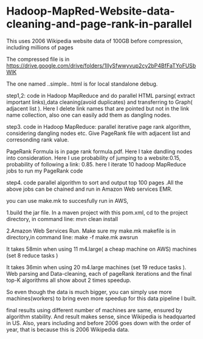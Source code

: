 # Hadoop-MapRed-Website-data-cleaning-and-page-rank-in-parallel


This uses 2006 Wikipedia website data of 100GB  before compression, including millions of pages

The compressed file is in https://drive.google.com/drive/folders/1IIySfwwyvup2cy2bP4BfFaTYoFUSbWlK

The one named ..simple.. html is for local standalone debug.

step1,2: code in Hadoop MapReduce and do parallel HTML parsing( extract important links),data cleaning(avoid duplicates) and transferring to Graph( adjacent list ). 
Here I delete link names that are pointed but not in the link name collection, also one can easily add them as dangling nodes.

step3. code in Hadoop MapReduce: parallel iterative page rank algorithm, considering dangling nodes etc. Give PageRank file with adjacent list and corresonding rank value.

PageRank Formula is in page rank formula.pdf.
Here I take  dandling nodes into consideration.
Here I use probability of jumping to a website:0.15, probability of following a link: 0.85.
here I iterate 10 hadoop MapReduce jobs to run my PageRank code

step4. code parallel algorithm to sort and output top 100 pages .All the above jobs can be chained and run in Amazon Web services EMR.

you can use make.mk to succesfully run in AWS, 

1.build the jar file.
In a maven project with this pom.xml, cd to the project directory,  in command line: mvn clean install 

2.Amazon Web Services Run.
Make sure my make.mk makefile is in directory,in command line: make -f make.mk awsrun

It takes 58min when using 11  m4.large( a cheap machine on AWS)  machines (set 8 reduce tasks )

It takes 36min when using 20 m4.large machines (set 19 reduce tasks ).
Web parsing and Data-cleaning, each of pageRank iterations and the final top-K algorithms all show about 2 times speedup.

So even though the data is much bigger, you can simply use more machines(workers) to bring even more speedup for this data pipeline I built. 

final results using different number of machines are same, ensured by algorithm stability. And result makes sense, since Wikipedia is headquarted in US. 
Also, years including and before 2006 goes down with the order of year, that is because this is 2006 Wikipedia data. 


